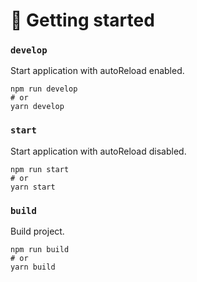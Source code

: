 # 🚀 Getting started

### `develop`

Start application with autoReload enabled.

```
npm run develop
# or
yarn develop
```

### `start`

Start application with autoReload disabled.

```
npm run start
# or
yarn start
```

### `build`

Build project.

```
npm run build
# or
yarn build
```
